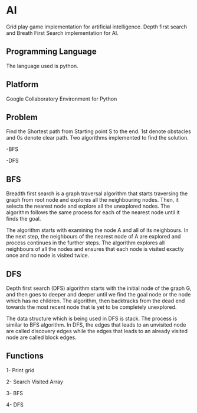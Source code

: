# AI
Grid play game implementation for artificial intelligence.
Depth first search and Breath First Search implementation for AI.

## Programming Language
The language used is python. 

## Platform
Google Collaboratory Environment for Python

## Problem

Find the Shortest path from Starting point S to the end. 1st denote obstacles and 0s denote clear path. Two algorithms implemented to find the solution. 

-BFS

-DFS

## BFS

Breadth first search is a graph traversal algorithm that starts traversing the graph from root node and explores all the neighbouring nodes. Then, it selects the nearest node and explore all the unexplored nodes. The algorithm follows the same process for each of the nearest node until it finds the goal.

The algorithm starts with examining the node A and all of its neighbours. In the next step, the neighbours of the nearest node of A are explored and process continues in the further steps. The algorithm explores all neighbours of all the nodes and ensures that each node is visited exactly once and no node is visited twice.

## DFS

Depth first search (DFS) algorithm starts with the initial node of the graph G, and then goes to deeper and deeper until we find the goal node or the node which has no children. The algorithm, then backtracks from the dead end towards the most recent node that is yet to be completely unexplored.

The data structure which is being used in DFS is stack. The process is similar to BFS algorithm. In DFS, the edges that leads to an unvisited node are called discovery edges while the edges that leads to an already visited node are called block edges.

## Functions

1- Print grid 

2- Search Visited Array

3- BFS

4- DFS

